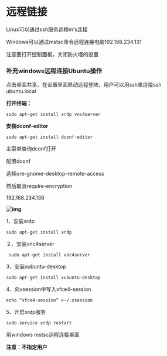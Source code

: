 # 远程链接

Linux可以通过ssh服务远程m's连接

Windows可以通过mstsc命令远程连接电脑192.168.234.131

注意要打开控制面板，关闭防火墙的设置

 

### 补充windows远程连接Ubuntu操作

点击桌面共享，在设置里面启动远程登陆，用户可以用ssh来连接ssh ubuntu.local

 

**打开终端：**

```
sudo apt-get install xrdp vnc4server
```

 

**安装dconf-editor**

```
sudo apt-get install dconf-editor
```

主菜单查询dconf打开

配置dconf 

选择ore-gnome-desktop-remote-access

然后取消requlre-encryption

192.168.234.136

**![img](https://s2.loli.net/2022/03/26/3VZA8XQMDtfxwRe.jpg)**

 

 

1、安装xrdp

```
sudo apt-get install xrdp
```

２、安装vnc4server 

```
 sudo apt-get install vnc4server
```

3、安装xubuntu-desktop

```
sudo apt-get install xubuntu-desktop
```

4、向xsession中写入xfce4-session

```
echo “xfce4-session” >~/.xsession
```

5、开启xrdp服务

```
sudo service xrdp restart
```

用windows mstsc远程连接桌面

**注意：不指定用户** 

 